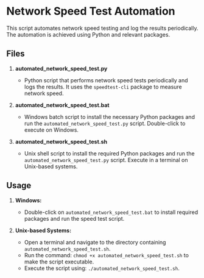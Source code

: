 # Network Speed Test Automation

This script automates network speed testing and log the results periodically. The automation is achieved using Python and relevant packages.

## Files

1. **automated_network_speed_test.py**

   - Python script that performs network speed tests periodically and logs the results. It uses the `speedtest-cli` package to measure network speed.

2. **automated_network_speed_test.bat**

   - Windows batch script to install the necessary Python packages and run the `automated_network_speed_test.py` script. Double-click to execute on Windows.

3. **automated_network_speed_test.sh**

   - Unix shell script to install the required Python packages and run the `automated_network_speed_test.py` script. Execute in a terminal on Unix-based systems.

## Usage

1. **Windows:**

   - Double-click on `automated_network_speed_test.bat` to install required packages and run the speed test script.

2. **Unix-based Systems:**
   - Open a terminal and navigate to the directory containing `automated_network_speed_test.sh`.
   - Run the command: `chmod +x automated_network_speed_test.sh` to make the script executable.
   - Execute the script using: `./automated_network_speed_test.sh`.
